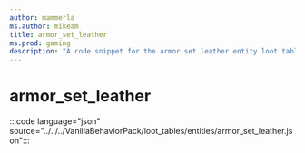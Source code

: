 ```yaml
---
author: mammerla
ms.author: mikeam
title: armor_set_leather
ms.prod: gaming
description: "A code snippet for the armor set leather entity loot table"
---
```


# armor_set_leather

:::code language="json" source="../../../VanillaBehaviorPack/loot_tables/entities/armor_set_leather.json":::
